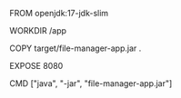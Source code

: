 FROM openjdk:17-jdk-slim

WORKDIR /app

COPY target/file-manager-app.jar .

EXPOSE 8080

CMD ["java", "-jar", "file-manager-app.jar"]
